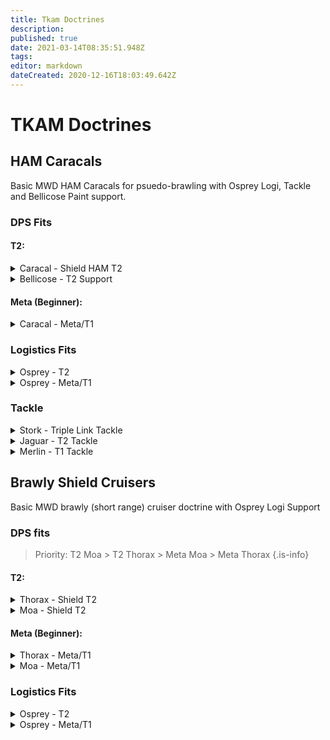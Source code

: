 ```yaml
---
title: Tkam Doctrines
description: 
published: true
date: 2021-03-14T08:35:51.948Z
tags: 
editor: markdown
dateCreated: 2020-12-16T18:03:49.642Z
---
```


# TKAM Doctrines

## HAM Caracals

Basic MWD HAM Caracals for psuedo-brawling with Osprey Logi, Tackle and Bellicose Paint support.

### DPS Fits

#### T2:

<details>
  <summary>Caracal - Shield HAM T2</summary>
[Caracal, Caracal fit]

Ballistic Control System II
Ballistic Control System II
Ballistic Control System II
Damage Control II

50MN Y-T8 Compact Microwarpdrive
Large F-S9 Regolith Compact Shield Extender
Large F-S9 Regolith Compact Shield Extender
Small Capacitor Booster II
Multispectrum Shield Hardener II

Heavy Assault Missile Launcher II
Heavy Assault Missile Launcher II
Heavy Assault Missile Launcher II
Heavy Assault Missile Launcher II
Heavy Assault Missile Launcher II

Medium Ancillary Current Router I
Medium EM Shield Reinforcer I
Medium Core Defense Field Extender I


Warrior II x2


Inferno Rage Heavy Assault Missile x2000
Mjolnir Rage Heavy Assault Missile x2000
Nova Rage Heavy Assault Missile x2000
Scourge Javelin Heavy Assault Missile x2000
Navy Cap Booster 400 x17
Caldari Navy Inferno Heavy Assault Missile x2000
Caldari Navy Mjolnir Heavy Assault Missile x2000
Caldari Navy Nova Heavy Assault Missile x2000
Caldari Navy Scourge Heavy Assault Missile x2000
Nanite Repair Paste x100
</details>

<details>
  <summary>Bellicose - T2 Support</summary>
[Bellicose, Bellicose fit]

Ballistic Control System II
Ballistic Control System II
Ballistic Control System II
Damage Control II

Target Painter II
50MN Quad LiF Restrained Microwarpdrive
Large Shield Extender II
Large Shield Extender II
Multispectrum Shield Hardener II

Rapid Light Missile Launcher II
Rapid Light Missile Launcher II
Rapid Light Missile Launcher II
Rapid Light Missile Launcher II

Medium EM Shield Reinforcer I
Medium Core Defense Field Extender I
Medium Core Defense Field Extender I


Hornet EC-300 x2
Vespa EC-600 x3


Inferno Fury Light Missile x2500
Mjolnir Fury Light Missile x2500
Nova Fury Light Missile x2500
Scourge Fury Light Missile x2500
Caldari Navy Inferno Light Missile x2500
Caldari Navy Mjolnir Light Missile x2500
Caldari Navy Nova Light Missile x2500
Caldari Navy Scourge Light Missile x2500
Nanite Repair Paste x100
</details>


#### Meta (Beginner):
<details>
  <summary>Caracal - Meta/T1</summary>
[Caracal, meta]

Ballistic Control System II
Ballistic Control System II
Ballistic Control System II
Damage Control II

50MN Quad LiF Restrained Microwarpdrive
Large F-S9 Regolith Compact Shield Extender
Large F-S9 Regolith Compact Shield Extender
Small Capacitor Booster II
Multispectrum Shield Hardener II

Prototype 'Arbalest' Heavy Assault Missile Launcher I
Prototype 'Arbalest' Heavy Assault Missile Launcher I
Prototype 'Arbalest' Heavy Assault Missile Launcher I
Prototype 'Arbalest' Heavy Assault Missile Launcher I
Prototype 'Arbalest' Heavy Assault Missile Launcher I

Medium Ancillary Current Router I
Medium EM Shield Reinforcer I
Medium Core Defense Field Extender I


Warrior II x2


Inferno Rage Heavy Assault Missile x2000
Mjolnir Rage Heavy Assault Missile x2000
Nova Rage Heavy Assault Missile x2000
Scourge Javelin Heavy Assault Missile x2000
Navy Cap Booster 400 x17
Caldari Navy Inferno Heavy Assault Missile x2000
Caldari Navy Mjolnir Heavy Assault Missile x2000
Caldari Navy Nova Heavy Assault Missile x2000
Caldari Navy Scourge Heavy Assault Missile x2000
Nanite Repair Paste x100
  </details>

### Logistics Fits

<details>
  <summary> Osprey - T2</summary>
 
[Osprey, Silent Moas]

Damage Control II
Reactor Control Unit II
F-89 Compact Signal Amplifier

Multispectrum Shield Hardener II
Large Shield Extender II
50MN Quad LiF Restrained Microwarpdrive
Large Shield Extender II
EM Shield Hardener II

Medium Murky Compact Remote Shield Booster
Medium Inductive Compact Remote Capacitor Transmitter
Medium Murky Compact Remote Shield Booster
Medium Inductive Compact Remote Capacitor Transmitter
Medium Murky Compact Remote Shield Booster

Medium Core Defense Field Extender I
Medium Core Defense Field Extender I
Medium Core Defense Field Extender I


Acolyte II x4

  
Nanite Repair Paste x100
  
</details>

<details>
  <summary>Osprey - Meta/T1</summary>
[Osprey, Silent Moas no t2 ]

Damage Control II
Mark I Compact Reactor Control Unit
F-89 Compact Signal Amplifier

50MN Quad LiF Restrained Microwarpdrive
Large F-S9 Regolith Compact Shield Extender
Large F-S9 Regolith Compact Shield Extender
EM Shield Hardener II
Multispectrum Shield Hardener II

Medium Murky Compact Remote Shield Booster
Medium Inductive Compact Remote Capacitor Transmitter
Medium S95a Scoped Remote Shield Booster
Medium Inductive Compact Remote Capacitor Transmitter
Medium Murky Compact Remote Shield Booster

Medium Core Defense Field Extender I
Medium Core Defense Field Extender I
Medium Core Defense Field Extender I


Acolyte II x4


Nanite Repair Paste x100
 </details>

### Tackle
<details> 
  <summary> Stork - Triple Link Tackle </summary>
[Stork, Stork fit]

Damage Control II
Overdrive Injector System II

5MN Quad LiF Restrained Microwarpdrive
Initiated Compact Warp Scrambler
Medium F-S9 Regolith Compact Shield Extender
Medium F-S9 Regolith Compact Shield Extender
Compact EM Shield Amplifier
Micro Jump Field Generator

Shield Command Burst II
Shield Command Burst II
Shield Command Burst II
[Empty High slot]
[Empty High slot]
[Empty High slot]

Small Command Processor I
Small Command Processor I


Shield Command Mindlink


Nanite Repair Paste x50
  </details>

<details> 
  <summary> Jaguar - T2 Tackle </summary>
  [Jaguar, Jaguar]

Assault Damage Control II
Overdrive Injector System II
Vigor Compact Micro Auxiliary Power Core

Warp Scrambler II
5MN Quad LiF Restrained Microwarpdrive
Fleeting Compact Stasis Webifier
Multispectrum Shield Hardener II
Medium Shield Extender II

Small Energy Nosferatu II
[Empty High slot]
[Empty High slot]
[Empty High slot]

Small Kinetic Shield Reinforcer I
Small Explosive Shield Reinforcer I


Acolyte II x2
Warrior II x2


Nanite Repair Paste x50
  </details>

<details> 
  <summary> Merlin - T1 Tackle </summary>
  [Merlin, Merlin]

Damage Control II
Vigor Compact Micro Auxiliary Power Core
Overdrive Injector System II

5MN Quad LiF Restrained Microwarpdrive
Medium Shield Extender II
Warp Scrambler II
Stasis Webifier II

Small Knave Scoped Energy Nosferatu
Modal Light Neutron Particle Accelerator I
Modal Light Neutron Particle Accelerator I

Small EM Shield Reinforcer I
Small Thermal Shield Reinforcer I
Small EM Shield Reinforcer I


Caldari Navy Antimatter Charge S x2500
Nanite Repair Paste x50
  </details>
  
  
## Brawly Shield Cruisers

Basic MWD brawly (short range) cruiser doctrine with Osprey Logi Support



### DPS fits
> Priority: T2 Moa > T2 Thorax > Meta Moa > Meta Thorax
{.is-info}

#### T2:
<details>
  <summary>Thorax - Shield T2</summary>
[Thorax, Shield T2]

Magnetic Field Stabilizer II
Magnetic Field Stabilizer II
Magnetic Field Stabilizer II
IFFA Compact Damage Control
Overdrive Injector System II

50MN Quad LiF Restrained Microwarpdrive
Large Shield Extender II
Large Shield Extender II
Multispectrum Shield Hardener II

Heavy Ion Blaster II
Heavy Ion Blaster II
Heavy Ion Blaster II
Heavy Ion Blaster II
Heavy Ion Blaster II

Medium Core Defense Field Extender I
Medium Core Defense Field Extender I
Medium EM Shield Reinforcer I


Infiltrator II x5


Null M x1000
Void M x2500
Nanite Repair Paste x100
</details>

<details>
  <summary>Moa - Shield T2</summary>
 [Moa, SiCo Brawl Shield T2]

Magnetic Field Stabilizer II
Magnetic Field Stabilizer II
Magnetic Field Stabilizer II
Damage Control II

50MN Quad LiF Restrained Microwarpdrive
Large Shield Extender II
Large Shield Extender II
Multispectrum Shield Hardener II
Small Capacitor Booster II

Heavy Ion Blaster II
Heavy Ion Blaster II
Heavy Ion Blaster II
Heavy Ion Blaster II
Heavy Ion Blaster II

Medium Core Defense Field Extender I
Medium Core Defense Field Extender I
Medium EM Shield Reinforcer I


Acolyte II x3


Null M x1000
Void M x2500
Nanite Repair Paste x100
</details>

#### Meta (Beginner):
<details>
  <summary>Thorax - Meta/T1</summary>
[Thorax, SiCo Brawl Shield Meta Guns]

Magnetic Field Stabilizer II
Magnetic Field Stabilizer II
Magnetic Field Stabilizer II
Damage Control II
Overdrive Injector System II

50MN Quad LiF Restrained Microwarpdrive
Large Shield Extender II
Large Shield Extender II
Multispectrum Shield Hardener II

Modal Ion Particle Accelerator I
Modal Ion Particle Accelerator I
Modal Ion Particle Accelerator I
Modal Ion Particle Accelerator I
Modal Ion Particle Accelerator I

Medium Core Defense Field Extender I
Medium Core Defense Field Extender I
Medium EM Shield Reinforcer I


Infiltrator II x5


Caldari Navy Antimatter Charge M x2500
Caldari Navy Iron Charge M x1000
Nanite Repair Paste x100
  </details>
<details>
  <summary>Moa - Meta/T1 </summary>
  [Moa, SiCo Brawl Shield Meta guns]

Magnetic Field Stabilizer II
Magnetic Field Stabilizer II
Magnetic Field Stabilizer II
Damage Control II

50MN Quad LiF Restrained Microwarpdrive
Large Shield Extender II
Large Shield Extender II
Multispectrum Shield Hardener II
Small Capacitor Booster II

Modal Ion Particle Accelerator I
Modal Ion Particle Accelerator I
Modal Ion Particle Accelerator I
Modal Ion Particle Accelerator I
Modal Ion Particle Accelerator I

Medium Core Defense Field Extender I
Medium Core Defense Field Extender I
Medium EM Shield Reinforcer I


Acolyte II x3


Caldari Navy Antimatter Charge M x2500
Caldari Navy Iron Charge M x1000
Nanite Repair Paste x100
 </details>

### Logistics Fits

<details>
  <summary> Osprey - T2</summary>
 
[Osprey, Silent Moas]

Damage Control II
Reactor Control Unit II
F-89 Compact Signal Amplifier

Multispectrum Shield Hardener II
Large Shield Extender II
50MN Quad LiF Restrained Microwarpdrive
Large Shield Extender II
EM Shield Hardener II

Medium Murky Compact Remote Shield Booster
Medium Inductive Compact Remote Capacitor Transmitter
Medium Murky Compact Remote Shield Booster
Medium Inductive Compact Remote Capacitor Transmitter
Medium Murky Compact Remote Shield Booster

Medium Core Defense Field Extender I
Medium Core Defense Field Extender I
Medium Core Defense Field Extender I


Acolyte II x4

</details>

<details>
  <summary>Osprey - Meta/T1</summary>
 [Osprey, Silent Moas no t2 ]
Damage Control II
Mark I Compact Reactor Control Unit
F-89 Compact Signal Amplifier

50MN Quad LiF Restrained Microwarpdrive
Large F-S9 Regolith Compact Shield Extender
Large F-S9 Regolith Compact Shield Extender
EM Shield Hardener II
Multispectrum Shield Hardener II

Medium Murky Compact Remote Shield Booster
Medium Inductive Compact Remote Capacitor Transmitter
Medium S95a Scoped Remote Shield Booster
Medium Inductive Compact Remote Capacitor Transmitter
Medium Murky Compact Remote Shield Booster

Medium Core Defense Field Extender I
Medium Core Defense Field Extender I
Medium Core Defense Field Extender I


Acolyte II x4


Nanite Repair Paste x100


Nanite Repair Paste x100
 </details>